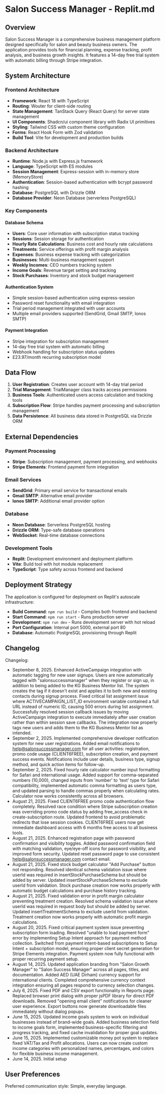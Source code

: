 # Salon Success Manager - Replit.md

## Overview

Salon Success Manager is a comprehensive business management platform designed specifically for salon and beauty business owners. The application provides tools for financial planning, expense tracking, profit analysis, and business growth insights. It features a 14-day free trial system with automatic billing through Stripe integration.

## System Architecture

### Frontend Architecture
- **Framework**: React 18 with TypeScript
- **Routing**: Wouter for client-side routing
- **State Management**: TanStack Query (React Query) for server state management
- **UI Components**: Shadcn/ui component library with Radix UI primitives
- **Styling**: Tailwind CSS with custom theme configuration
- **Forms**: React Hook Form with Zod validation
- **Build Tool**: Vite for development and production builds

### Backend Architecture
- **Runtime**: Node.js with Express.js framework
- **Language**: TypeScript with ES modules
- **Session Management**: Express-session with in-memory store (MemoryStore)
- **Authentication**: Session-based authentication with bcrypt password hashing
- **Database**: PostgreSQL with Drizzle ORM
- **Database Provider**: Neon Database (serverless PostgreSQL)

### Key Components

#### Database Schema
- **Users**: Core user information with subscription status tracking
- **Sessions**: Session storage for authentication
- **Hourly Rate Calculations**: Business cost and hourly rate calculations
- **Treatments**: Service offerings with profit margin analysis
- **Expenses**: Business expense tracking with categorization
- **Businesses**: Multi-business management support
- **Weekly Incomes**: CEO numbers tracking system
- **Income Goals**: Revenue target setting and tracking
- **Stock Purchases**: Inventory and stock budget management

#### Authentication System
- Simple session-based authentication using express-session
- Password reset functionality with email integration
- Trial period management integrated with user accounts
- Multiple email providers supported (SendGrid, Gmail SMTP, Ionos SMTP)

#### Payment Integration
- Stripe integration for subscription management
- 14-day free trial system with automatic billing
- Webhook handling for subscription status updates
- £23.97/month recurring subscription model

## Data Flow

1. **User Registration**: Creates user account with 14-day trial period
2. **Trial Management**: TrialManager class tracks access permissions
3. **Business Tools**: Authenticated users access calculation and tracking tools
4. **Subscription Flow**: Stripe handles payment processing and subscription management
5. **Data Persistence**: All business data stored in PostgreSQL via Drizzle ORM

## External Dependencies

### Payment Processing
- **Stripe**: Subscription management, payment processing, and webhooks
- **Stripe Elements**: Frontend payment form integration

### Email Services
- **SendGrid**: Primary email service for transactional emails
- **Gmail SMTP**: Alternative email provider
- **Ionos SMTP**: Additional email provider option

### Database
- **Neon Database**: Serverless PostgreSQL hosting
- **Drizzle ORM**: Type-safe database operations
- **WebSocket**: Real-time database connections

### Development Tools
- **Replit**: Development environment and deployment platform
- **Vite**: Build tool with hot module replacement
- **TypeScript**: Type safety across frontend and backend

## Deployment Strategy

The application is configured for deployment on Replit's autoscale infrastructure:

- **Build Command**: `npm run build` - Compiles both frontend and backend
- **Start Command**: `npm run start` - Runs production server
- **Development**: `npm run dev` - Runs development server with hot reload
- **Port Configuration**: Internal port 5000, external port 80
- **Database**: Automatic PostgreSQL provisioning through Replit

## Changelog

Changelog:
- September 8, 2025. Enhanced ActiveCampaign integration with automatic tagging for new user signups. Users are now automatically tagged with "salonsuccessmanager" when they register or sign up, in addition to being added to the KG Business Mentor list. The system creates the tag if it doesn't exist and applies it to both new and existing contacts during signup process. Fixed critical list assignment issue where ACTIVECAMPAIGN_LIST_ID environment variable contained a full URL instead of numeric ID, causing 500 errors during list assignment. Successfully resolved session callback issues by moving ActiveCampaign integration to execute immediately after user creation rather than within session save callbacks. The integration now properly tags new users and adds them to the KG Business Mentor list as intended.
- September 2, 2025. Implemented comprehensive developer notification system for new user registrations. Added email notifications to help@salonsuccessmanager.com for all user activities: registration, promo code usage (CLIENT6FREE), subscription creation, and payment success events. Notifications include user details, business type, signup method, and quick action items for follow-up.
- September 2, 2025. Fixed hourly rate calculator number input formatting for Safari and international usage. Added support for comma-separated numbers (10,000), changed inputs from 'number' to 'text' type for Safari compatibility, implemented automatic comma formatting as users type, and updated parsing to handle commas properly when calculating rates. Calculator now works consistently across all browsers.
- August 21, 2025. Fixed CLIENT6FREE promo code authentication flow completely. Resolved race condition where Stripe subscription creation was overriding promo code status by adding free_access check in create-subscription route. Updated frontend to avoid problematic redirects that lose session cookies. CLIENT6FREE users now get immediate dashboard access with 6 months free access to all business tools.
- August 21, 2025. Enhanced registration page with password confirmation and visibility toggles. Added password confirmation field with matching validation, eye/eye-off icons for password visibility, and improved form security. Updated reset password page to use consistent help@salonsuccessmanager.com contact email.
- August 21, 2025. Fixed stock budget calculator "Add Purchase" button not responding. Resolved identical schema validation issue where userId was required in insertStockPurchaseSchema but should be added by server. Updated insertStockPurchaseSchema to exclude userId from validation. Stock purchase creation now works properly with automatic budget calculations and purchase history tracking.
- August 21, 2025. Fixed validation error in profit margin calculator preventing treatment creation. Resolved schema validation issue where userId was required in request body but should be added by server. Updated insertTreatmentSchema to exclude userId from validation. Treatment creation now works properly with automatic profit margin calculations.
- August 20, 2025. Fixed critical payment system issue preventing subscription form loading. Resolved "unable to load payment form" error by implementing Setup Intent approach for payment method collection. Switched from payment intent-based subscriptions to Setup Intent + subscription model, ensuring proper client secret generation for Stripe Elements integration. Payment system now fully functional with proper recurring payment setup.
- August 14, 2025. Updated application branding from "Salon Growth Manager" to "Salon Success Manager" across all pages, titles, and documentation. Added AED (UAE Dirham) currency support for international clients. Completed comprehensive currency context integration ensuring all pages respond to currency selection changes.
- July 6, 2025. Fixed PDF and CSV export functionality in Reports page. Replaced browser print dialog with proper jsPDF library for direct PDF downloads. Removed "opening email client" notifications for cleaner user experience. Export buttons now generate downloadable files immediately without dialog popups.
- June 15, 2025. Updated income goals system to work on individual businesses instead of brand-wide goals. Added business selection field to income goals form, implemented business-specific filtering and progress tracking, and fixed cache invalidation for proper goal updates.
- June 15, 2025. Implemented customizable money pot system to replace fixed VAT/Tax and Profit allocations. Users can now create custom income categories with personalized names, percentages, and colors for flexible business income management.
- June 14, 2025. Initial setup

## User Preferences

Preferred communication style: Simple, everyday language.
